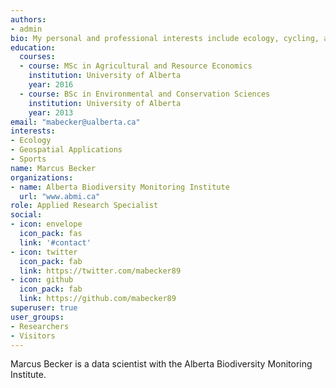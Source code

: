 ```yaml
---
authors:
- admin
bio: My personal and professional interests include ecology, cycling, and hockey.
education:
  courses:
  - course: MSc in Agricultural and Resource Economics
    institution: University of Alberta
    year: 2016
  - course: BSc in Environmental and Conservation Sciences
    institution: University of Alberta
    year: 2013
email: "mabecker@ualberta.ca"
interests:
- Ecology
- Geospatial Applications
- Sports
name: Marcus Becker
organizations:
- name: Alberta Biodiversity Monitoring Institute
  url: "www.abmi.ca"
role: Applied Research Specialist
social:
- icon: envelope
  icon_pack: fas
  link: '#contact'
- icon: twitter
  icon_pack: fab
  link: https://twitter.com/mabecker89
- icon: github
  icon_pack: fab
  link: https://github.com/mabecker89
superuser: true
user_groups:
- Researchers
- Visitors
---
```


Marcus Becker is a data scientist with the Alberta Biodiversity Monitoring Institute. 
